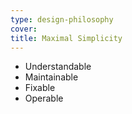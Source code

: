 ```yaml
---
type: design-philosophy
cover:
title: Maximal Simplicity
---
```


- Understandable
- Maintainable
- Fixable
- Operable

